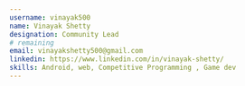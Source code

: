 ```yaml
---
username: vinayak500
name: Vinayak Shetty
designation: Community Lead
# remaining
email: vinayakshetty500@gmail.com
linkedin: https://www.linkedin.com/in/vinayak-shetty/
skills: Android, web, Competitive Programming , Game dev
---
```

